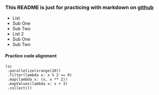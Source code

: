 ### This README is just for practicing with markdown on [github](http://github.com)

* List
 * Sub One
 * Sub Two
* List 2
 * Sub One
 * Sub Two

#### Practice code alignment

```
(sc
 .parallelize(xrange(10))
 .filter(lambda x: x % 2 == 0)
 .map(lambda x: (x, x ** 2))
 .mapValues(lambda x: x + 3)
 .collect())
```
